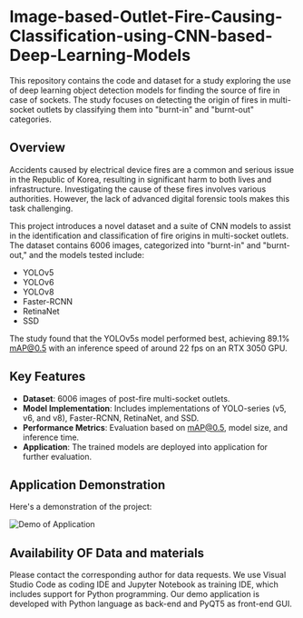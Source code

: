 # Image-based-Outlet-Fire-Causing-Classification-using-CNN-based-Deep-Learning-Models
This repository contains the code and dataset for a study exploring the use of deep learning object detection models for finding the source of fire in case of sockets. The study focuses on detecting the origin of fires in multi-socket outlets by classifying them into "burnt-in" and "burnt-out" categories.

## Overview

Accidents caused by electrical device fires are a common and serious issue in the Republic of Korea, resulting in significant harm to both lives and infrastructure. Investigating the cause of these fires involves various authorities. However, the lack of advanced digital forensic tools makes this task challenging.

This project introduces a novel dataset and a suite of CNN models to assist in the identification and classification of fire origins in multi-socket outlets. The dataset contains 6006 images, categorized into "burnt-in" and "burnt-out," and the models tested include:

- YOLOv5
- YOLOv6
- YOLOv8
- Faster-RCNN
- RetinaNet
- SSD

The study found that the YOLOv5s model performed best, achieving 89.1% mAP@0.5 with an inference speed of around 22 fps on an RTX 3050 GPU.

## Key Features

- **Dataset**: 6006 images of post-fire multi-socket outlets.
- **Model Implementation**: Includes implementations of YOLO-series (v5, v6, and v8), Faster-RCNN, RetinaNet, and SSD.
- **Performance Metrics**: Evaluation based on mAP@0.5, model size, and inference time.
- **Application**: The trained models are deployed into application for further evaluation.

## Application Demonstration

Here's a demonstration of the project:

![Demo of Application](https://github.com/MiuMiao93/Image-based-Outlet-Fire-Causing-Classification-using-CNN-based-Deep-Learning-Models/blob/main/demo_app.gif)

## Availability OF Data and materials
Please contact the corresponding author for data requests. We use Visual Studio Code as coding IDE and Jupyter Notebook as training IDE, which includes support for Python programming. Our demo application is developed with Python language as back-end and PyQT5 as front-end GUI. 

